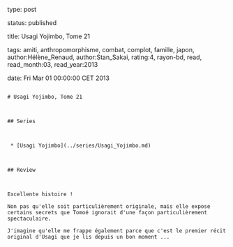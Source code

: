 type: post
status: published
title: Usagi Yojimbo, Tome 21
tags:  amiti,  anthropomorphisme,  combat,  complot,  famille,  japon, author:Hélène_Renaud, author:Stan_Sakai, rating:4, rayon-bd, read, read_month:03, read_year:2013
date: Fri Mar 01 00:00:00 CET 2013
~~~~~~
# Usagi Yojimbo, Tome 21

## Series

 * [Usagi Yojimbo](../series/Usagi_Yojimbo.md)

## Review

Excellente histoire !  
Non pas qu'elle soit particulièrement originale, mais elle expose certains secrets que Tomoé ignorait d'une façon particulièrement spectaculaire.  
J'imagine qu'elle me frappe également parce que c'est le premier récit original d'Usagi que je lis depuis un bon moment ...